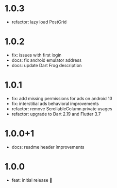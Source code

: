 # 1.0.3

- refactor: lazy load PostGrid

# 1.0.2

- fix: issues with first login
- docs: fix android emulator address
- docs: update Dart Frog description

# 1.0.1

- fix: add missing permissions for ads on android 13
- fix: interstitial ads behavioral improvements
- refactor: remove ScrollableColumn private usages
- refactor: upgrade to Dart 2.19 and Flutter 3.7

# 1.0.0+1

- docs: readme header improvements

# 1.0.0

- feat: initial release 🎉

